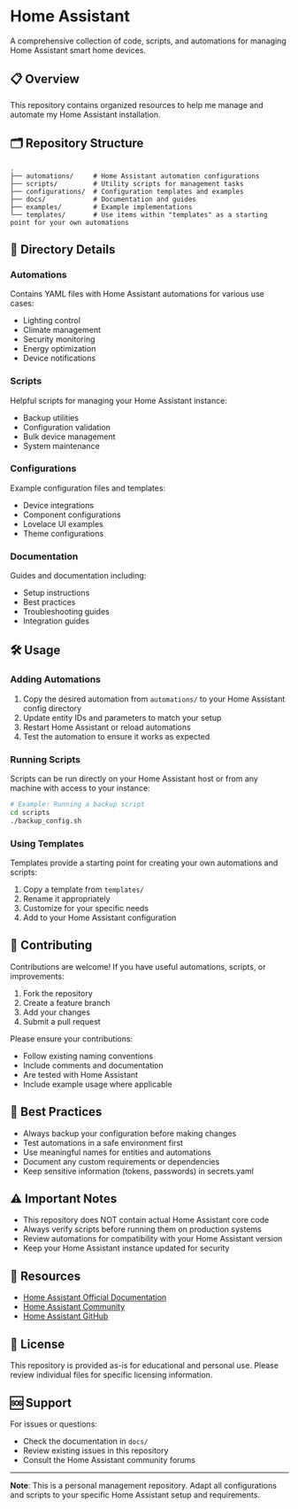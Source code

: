 # Home Assistant

A comprehensive collection of code, scripts, and automations for managing Home Assistant smart home devices.

## 📋 Overview

This repository contains organized resources to help me manage and automate my Home Assistant installation.

## 🗂️ Repository Structure

```text
.
├── automations/     # Home Assistant automation configurations
├── scripts/         # Utility scripts for management tasks
├── configurations/  # Configuration templates and examples
├── docs/            # Documentation and guides
├── examples/        # Example implementations
└── templates/       # Use items within "templates" as a starting point for your own automations
```

## 📁 Directory Details

### Automations

Contains YAML files with Home Assistant automations for various use cases:

- Lighting control
- Climate management
- Security monitoring
- Energy optimization
- Device notifications

### Scripts

Helpful scripts for managing your Home Assistant instance:

- Backup utilities
- Configuration validation
- Bulk device management
- System maintenance

### Configurations

Example configuration files and templates:

- Device integrations
- Component configurations
- Lovelace UI examples
- Theme configurations

### Documentation

Guides and documentation including:

- Setup instructions
- Best practices
- Troubleshooting guides
- Integration guides

## 🛠️ Usage

### Adding Automations

1. Copy the desired automation from `automations/` to your Home Assistant config directory
2. Update entity IDs and parameters to match your setup
3. Restart Home Assistant or reload automations
4. Test the automation to ensure it works as expected

### Running Scripts

Scripts can be run directly on your Home Assistant host or from any machine with access to your instance:

```bash
# Example: Running a backup script
cd scripts
./backup_config.sh
```

### Using Templates

Templates provide a starting point for creating your own automations and scripts:

1. Copy a template from `templates/`
2. Rename it appropriately
3. Customize for your specific needs
4. Add to your Home Assistant configuration

## 🤝 Contributing

Contributions are welcome! If you have useful automations, scripts, or improvements:

1. Fork the repository
2. Create a feature branch
3. Add your changes
4. Submit a pull request

Please ensure your contributions:

- Follow existing naming conventions
- Include comments and documentation
- Are tested with Home Assistant
- Include example usage where applicable

## 📝 Best Practices

- Always backup your configuration before making changes
- Test automations in a safe environment first
- Use meaningful names for entities and automations
- Document any custom requirements or dependencies
- Keep sensitive information (tokens, passwords) in secrets.yaml

## ⚠️ Important Notes

- This repository does NOT contain actual Home Assistant core code
- Always verify scripts before running them on production systems
- Review automations for compatibility with your Home Assistant version
- Keep your Home Assistant instance updated for security

## 🔗 Resources

- [Home Assistant Official Documentation](https://www.home-assistant.io/docs/)
- [Home Assistant Community](https://community.home-assistant.io/)
- [Home Assistant GitHub](https://github.com/home-assistant/core)

## 📄 License

This repository is provided as-is for educational and personal use. Please review individual files for specific licensing information.

## 🆘 Support

For issues or questions:

- Check the documentation in `docs/`
- Review existing issues in this repository
- Consult the Home Assistant community forums

---

**Note**: This is a personal management repository. Adapt all configurations and scripts to your specific Home Assistant setup and requirements.
